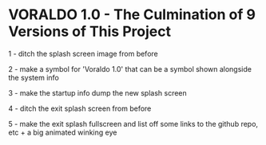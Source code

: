 # VORALDO 1.0 - The Culmination of 9 Versions of This Project


1 - ditch the splash screen image from before


2 - make a symbol for 'Voraldo 1.0' that can be a symbol shown alongside the system info


3 - make the startup info dump the new splash screen


4 - ditch the exit splash screen from before


5 - make the exit splash fullscreen and list off some links to the github repo, etc + a big animated winking eye
